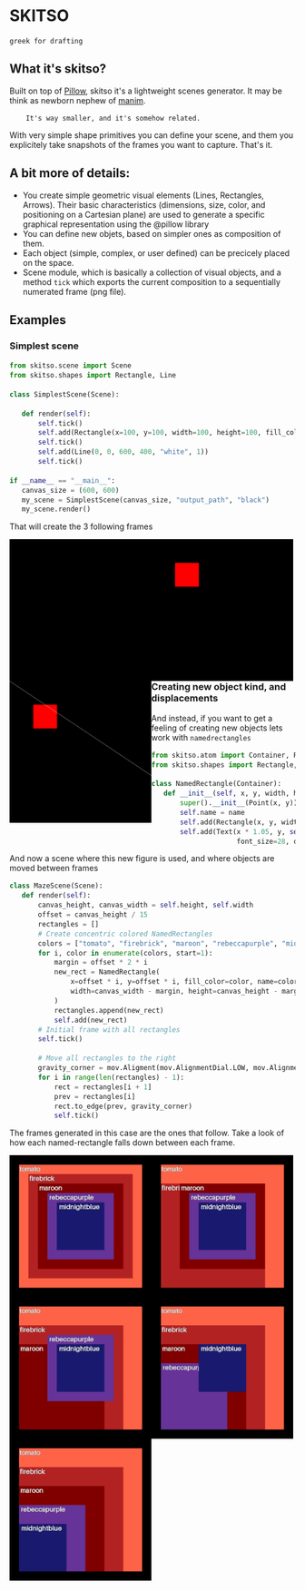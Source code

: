 # SKITSO

    greek for drafting


## What it's skitso?

Built on top of [Pillow](https://pypi.org/project/pillow/), skitso it's a lightweight scenes generator. It may be think as newborn nephew of [manim](https://docs.manim.community/en/stable/index.html).

        It's way smaller, and it's somehow related.

With very simple shape primitives you can define your scene, and them you explicitely take snapshots of the frames you want to capture.
That's it.


## A bit more of details:

 - You create simple geometric visual elements (Lines, Rectangles, Arrows). Their basic characteristics (dimensions, size, color, and positioning on a Cartesian plane) are used to generate a specific graphical representation using the @pillow library
 - You can define new objets, based on simpler ones as composition of them.
 - Each object (simple, complex, or user defined) can be precicely placed on the space.
 - Scene module, which is basically  a collection of visual objects, and a method `tick` which exports the current composition to a sequentially numerated frame (png file).

## Examples

### Simplest scene

```python
from skitso.scene import Scene
from skitso.shapes import Rectangle, Line

class SimplestScene(Scene):

   def render(self):
       self.tick()
       self.add(Rectangle(x=100, y=100, width=100, height=100, fill_color="red"))
       self.tick()
       self.add(Line(0, 0, 600, 400, "white", 1))
       self.tick()

if __name__ == "__main__":
   canvas_size = (600, 600)
   my_scene = SimplestScene(canvas_size, "output_path", "black")
   my_scene.render()
```

That will create the 3 following frames

<div>
<img style="float:left" src="https://github.com/jmansilla/skitso/blob/main/images/01.jpg?raw=true" alt="Frame 01" width="250"/>
<img style="float:left" src="https://github.com/jmansilla/skitso/blob/main/images/02.jpg?raw=true" alt="Frame 02" width="250"/>
<img style="float:left" src="https://github.com/jmansilla/skitso/blob/main/images/03.jpg?raw=true" alt="Frame 03" width="250"/>
</div>


### Creating new object kind, and displacements

And instead, if you want to get a feeling of creating new objects lets work with `namedrectangles`

```python
from skitso.atom import Container, Point
from skitso.shapes import Rectangle, Text

class NamedRectangle(Container):
   def __init__(self, x, y, width, height, fill_color, name):
       super().__init__(Point(x, y))
       self.name = name
       self.add(Rectangle(x, y, width, height, fill_color=fill_color))
       self.add(Text(x * 1.05, y, self.name, font_name="Monospace",
                     font_size=28, color="white", stroke_fill="gray", stroke_width=1))
```

And now a scene where this new figure is used, and where objects are moved between frames

```python
class MazeScene(Scene):
   def render(self):
       canvas_height, canvas_width = self.height, self.width
       offset = canvas_height / 15
       rectangles = []
       # Create concentric colored NamedRectangles
       colors = ["tomato", "firebrick", "maroon", "rebeccapurple", "midnightblue",]
       for i, color in enumerate(colors, start=1):
           margin = offset * 2 * i
           new_rect = NamedRectangle(
               x=offset * i, y=offset * i, fill_color=color, name=color,
               width=canvas_width - margin, height=canvas_height - margin,
           )
           rectangles.append(new_rect)
           self.add(new_rect)
       # Initial frame with all rectangles
       self.tick()

       # Move all rectangles to the right
       gravity_corner = mov.Aligment(mov.AlignmentDial.LOW, mov.AlignmentDial.HIGH)
       for i in range(len(rectangles) - 1):
           rect = rectangles[i + 1]
           prev = rectangles[i]
           rect.to_edge(prev, gravity_corner)
           self.tick()
```

The frames generated in this case are the ones that follow. Take a look of how each named-rectangle falls down between each frame.
<div>
<img style="float:left" src="https://github.com/jmansilla/skitso/blob/main/images/04.jpg?raw=true" alt="Frame 04" width="250"/>
<img style="float:left" src="https://github.com/jmansilla/skitso/blob/main/images/05.jpg?raw=true" alt="Frame 05" width="250"/>
<img style="float:left" src="https://github.com/jmansilla/skitso/blob/main/images/06.jpg?raw=true" alt="Frame 06" width="250"/>
<img style="float:left" src="https://github.com/jmansilla/skitso/blob/main/images/07.jpg?raw=true" alt="Frame 07" width="250"/>
<img style="float:left" src="https://github.com/jmansilla/skitso/blob/main/images/08.jpg?raw=true" alt="Frame 08" width="250"/>
</div>
